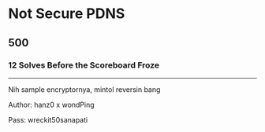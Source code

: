 # Not Secure PDNS
## 500
### 12 Solves Before the Scoreboard Froze
---
Nih sample encryptornya, mintol reversin bang

Author: hanz0 x wondPing

Pass: wreckit50sanapati